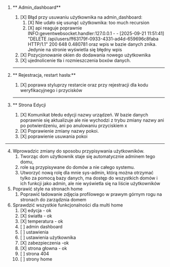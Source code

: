 1. ** Admin_dashboard**

   1. [X] Błąd przy usuwaniu użytkownika na admin_dashboard:
       1. [X] Nie udało się usunąć użytkownika: too much recursion
       2. [X] api reaguje poprawnie INFO:geventwebsocket.handler:127.0.0.1 - - [2025-09-21 11:51:41] "DELETE /api/users/ff63179f-0933-4331-ad4d-659696c8faba HTTP/1.1" 200 648 0.480781 oraz wpis w bazie danych znika. Jedynie na stronie wyświetla się błędny wpis
   2. [X] Pozycjonowanie okien do dodawania nowego użytkownika
   3. [X] ujednolicenie tła i rozmieszczenia  boxów danych.

   ---
2. ** Rejestracja, restart hasła:**

   1. [X] poprawa styluprzy restarcie oraz przy rejestracji dla kodu weryfikacyjnego i przycisków

   ---
3. ** Strona Edycji

   1. [X] Komunikat błedu edycji nazwy urządzeń. W bazie danych poprawnie się aktualizuje ale nie wychodzi z trybu zmiany nazwy ani po potwierdzeniu, ani po anulowaniu przyciskiem x
   2. [X] Poprawienie zmiany nazwy pokoi.
   3. [X] poprawienie usuwania pokoi

---



4. Wprowadzic zmiany do sposobu przypisywania użytkowników.
   1. Tworząc dom użytkownik staje się automatycznie adminem tego domu,
   2. role są przypisywane do domów a nie całego systemu.
   3. Utworzyć nową rolę dla mnie sys-admin, którą można otrzymać tylko za pomocą bazy danych, ma dostęp do wszystkich domów i ich funkcji jako admin, ale nie wyświetla się na liście użytkowników
5. Poprawić style na stronach home
   1. Poprawić ładowanie zdjęcia profilowego w prawym górnym rogu na stronach do zarządznia domem
6. Sprawdzić wszystkie funkcjonalności dla multi home
   1. [X] edycja - ok
   2. [X] światła - ok
   3. [X] temperatura - ok
   4. [ ] admin dashboard
   5. [ ] ustawienia
   6. [ ] ustawienia użytkownika
   7. [X] zabezpieczenia -ok
   8. [X] strona głowna - ok
   9. [ ] strona 404
   1. [ ] strony home
